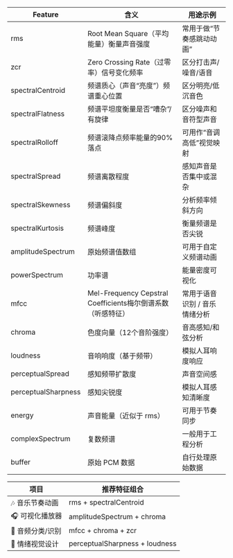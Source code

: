 |Feature|	含义|	用途示例|
|----|----|----|
|rms|	Root Mean Square（平均能量）衡量声音强度	|常用于做“节奏感跳动动画”|
|zcr|	Zero Crossing Rate（过零率）信号变化频率|	区分打击声/噪音/语音|
|spectralCentroid|	频谱质心（声音“亮度”）频谱重心位置|	区分明亮/低沉音色|
|spectralFlatness|	频谱平坦度衡量是否“嘈杂”/有旋律|	区分噪声和音符型声音|
|spectralRolloff|	频谱滚降点频率能量的90%落点|	可用作“音调高低”视觉映射|
|spectralSpread|	频谱离散程度|	感知声音是否集中或混杂|
|spectralSkewness|	频谱偏斜度|	分析频率倾斜方向|
|spectralKurtosis|	频谱峰度|	衡量频谱是否尖锐|
|amplitudeSpectrum|	原始频谱值数组|	可用于自定义频谱动画|
|powerSpectrum|	功率谱|	能量密度可视化|
|mfcc|	Mel-Frequency Cepstral Coefficients梅尔倒谱系数（听感特征）|	常用于语音识别 / 音乐情绪分析|
|chroma|	色度向量（12个音阶强度）|	音高感知/和弦分析|
|loudness|	音响响度（基于频带）|	模拟人耳响度响应|
|perceptualSpread|	感知频带扩散度|	声音空间感|
|perceptualSharpness|	感知尖锐度|	模拟人耳感知清晰度|
|energy|	声音能量（近似于 rms）|	可用于节奏同步|
|complexSpectrum|	复数频谱|	一般用于工程分析|
|buffer|	原始 PCM 数据|	自行处理原始数据|


|项目|	推荐特征组合|
|----|----|
|🎶 音乐节奏动画|	rms + spectralCentroid|
|🎧 可视化播放器|	amplitudeSpectrum + chroma|
|🤖 音频分类/识别|	mfcc + chroma + zcr|
|🎨 情绪视觉设计|	perceptualSharpness + loudness|